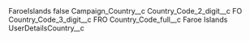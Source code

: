 <?xml version="1.0" encoding="UTF-8"?>
<CustomMetadata xmlns="http://soap.sforce.com/2006/04/metadata" xmlns:xsi="http://www.w3.org/2001/XMLSchema-instance" xmlns:xsd="http://www.w3.org/2001/XMLSchema">
    <label>FaroeIslands</label>
    <protected>false</protected>
    <values>
        <field>Campaign_Country__c</field>
        <value xsi:nil="true"/>
    </values>
    <values>
        <field>Country_Code_2_digit__c</field>
        <value xsi:type="xsd:string">FO</value>
    </values>
    <values>
        <field>Country_Code_3_digit__c</field>
        <value xsi:type="xsd:string">FRO</value>
    </values>
    <values>
        <field>Country_Code_full__c</field>
        <value xsi:type="xsd:string">Faroe Islands</value>
    </values>
    <values>
        <field>UserDetailsCountry__c</field>
        <value xsi:nil="true"/>
    </values>
</CustomMetadata>

